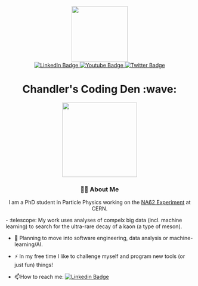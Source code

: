 <div id="header" align="center">
  <img src="https://media.giphy.com/media/qgQUggAC3Pfv687qPC/giphy.gif" width="150" />
  <div id="badges">
    <a href="#">
      <img src="https://img.shields.io/badge/LinkedIn-blue?style=for-the-badge&logo=linkedin&logoColor=white" alt="LinkedIn Badge"/>
    </a>
    <a href="#">
      <img src="https://img.shields.io/badge/YouTube-red?style=for-the-badge&logo=youtube&logoColor=white" alt="Youtube Badge"/>
    </a>
    <a href="#">
      <img src="https://img.shields.io/badge/Twitter-blue?style=for-the-badge&logo=twitter&logoColor=white" alt="Twitter Badge"/>
    </a>
  </div>
  <img src="https://komarev.com/ghpvc/?username=ChandlerKenworthy&style=flat-square&color=blue" alt=""/>
  <h1>
    Chandler's Coding Den :wave:
  </h1>
</div>
<div align="center">
  <img src="https://media.giphy.com/media/l0Iy1R9uttEN2KCXe/giphy.gif" height="200"/>
  
  ### :man_technologist: About Me
  I am a PhD student in Particle Physics working on the <a href="https://na62.web.cern.ch">NA62 Experiment</a> at CERN.
</div>
<div align="left">
  - :telescope: My work uses analyses of compelx big data (incl. machine learning) to search for the ultra-rare decay of a kaon (a type of meson). 

  - :seedling: Planning to move into software engineering, data analysis or machine-learning/AI.
  
  - :zap: In my free time I like to challenge myself and program new tools (or just fun) things!
  
  - :mailbox:How to reach me: [![Linkedin Badge](https://img.shields.io/badge/LinkedIn-blue?style=for-the-badge&logo=linkedin&logoColor=white)](https://www.linkedin.com/in/chandler-kenworthy/)
</div>
